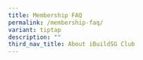 ```yaml
---
title: Membership FAQ
permalink: /membership-faq/
variant: tiptap
description: ""
third_nav_title: About iBuildSG Club
---
```

